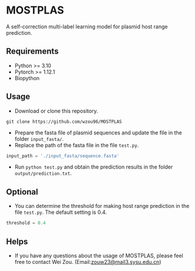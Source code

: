 # MOSTPLAS
A self-correction multi-label learning model for plasmid host range prediction.

## Requirements
* Python >= 3.10  
* Pytorch >= 1.12.1  
* Biopython  

## Usage
* Download or clone this repository.
```Linux
git clone https://github.com/wzou96/MOSTPLAS
```  
* Prepare the fasta file of plasmid sequences and update the file in the folder ```input_fasta/```.
* Replace the path of the fasta file in the file ```test.py```.
```Python
input_path = './input_fasta/sequence.fasta'
```
* Run ```python test.py``` and obtain the prediction results in the folder ```output/prediction.txt```.

## Optional
* You can determine the threshold for making host range prediction in the file ```test.py```. The default setting is 0.4.
```Python
threshold = 0.4
```

## Helps
* If you have any questions about the usage of MOSTPLAS, please feel free to contact Wei Zou. (Email:[zouw23@mail3.sysu.edu.cn](zouw23@mail3.sysu.edu.cn))

